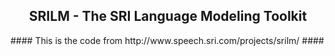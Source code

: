 <h2 align='center'>  SRILM - The SRI Language Modeling Toolkit </h2>
#### This is the code from http://www.speech.sri.com/projects/srilm/ ####
